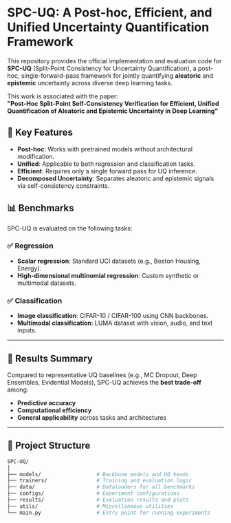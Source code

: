 
# SPC-UQ: A Post-hoc, Efficient, and Unified Uncertainty Quantification Framework

This repository provides the official implementation and evaluation code for **SPC-UQ** (Split-Point Consistency for Uncertainty Quantification), a post-hoc, single-forward-pass framework for jointly quantifying **aleatoric** and **epistemic** uncertainty across diverse deep learning tasks.

This work is associated with the paper:  
**"Post-Hoc Split-Point Self-Consistency Verification for Efficient, Unified Quantification of Aleatoric and Epistemic Uncertainty in Deep Learning"**  


## 📌 Key Features

- **Post-hoc**: Works with pretrained models without architectural modification.
- **Unified**: Applicable to both regression and classification tasks.
- **Efficient**: Requires only a single forward pass for UQ inference.
- **Decomposed Uncertainty**: Separates aleatoric and epistemic signals via self-consistency constraints.


## 📊 Benchmarks

SPC-UQ is evaluated on the following tasks:

### ✅ Regression
- **Scalar regression**: Standard UCI datasets (e.g., Boston Housing, Energy).
- **High-dimensional multinomial regression**: Custom synthetic or multimodal datasets.

### ✅ Classification
- **Image classification**: CIFAR-10 / CIFAR-100 using CNN backbones.
- **Multimodal classification**: LUMA dataset with vision, audio, and text inputs.

---

## 🔬 Results Summary

Compared to representative UQ baselines (e.g., MC Dropout, Deep Ensembles, Evidential Models), SPC-UQ achieves the **best trade-off** among:
- **Predictive accuracy**
- **Computational efficiency**
- **General applicability** across tasks and architectures

---

## 📁 Project Structure

```bash
SPC-UQ/
│
├── models/                  # Backbone models and UQ heads
├── trainers/                # Training and evaluation logic
├── data/                    # Dataloaders for all benchmarks
├── configs/                 # Experiment configurations
├── results/                 # Evaluation results and plots
├── utils/                   # Miscellaneous utilities
└── main.py                  # Entry point for running experiments

